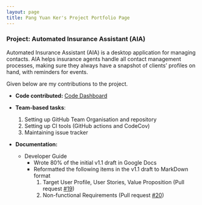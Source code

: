 ```yaml
---
layout: page
title: Pang Yuan Ker's Project Portfolio Page
---
```


### Project: Automated Insurance Assistant (AIA)

Automated Insurance Assistant (AIA) is a desktop application for managing contacts.
AIA helps insurance agents handle all contact management processes, making sure they always have a
snapshot of clients’ profiles on hand, with reminders for events.

Given below are my contributions to the project.

- **Code contributed:**
  [Code Dashboard](https://nus-cs2103-ay2122s2.github.io/tp-dashboard/?search=pyk595&breakdown=true)

- **Team-based tasks**:
    1. Setting up GitHub Team Organisation and repository
    2. Setting up CI tools (GitHub actions and CodeCov)
    3. Maintaining issue tracker

- **Documentation:**
    - Developer Guide
        - Wrote 80% of the initial v1.1 draft in Google Docs
        - Reformatted the following items in the v1.1 draft to MarkDown format
            1. Target User Profile, User Stories, Value Proposition
               (Pull request [#19](https://github.com/AY2122S2-CS2103T-T17-3/tp/pull/19))
            2. Non-functional Requirements
               (Pull request [#20](https://github.com/AY2122S2-CS2103T-T17-3/tp/pull/20))
